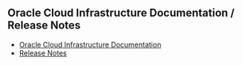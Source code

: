 ## Oracle Cloud Infrastructure Documentation / Release Notes
* [Oracle Cloud Infrastructure Documentation](https://docs.oracle.com/en-us/iaas/Content/home.htm)
* [Release Notes](https://docs.oracle.com/en-us/iaas/releasenotes/)
